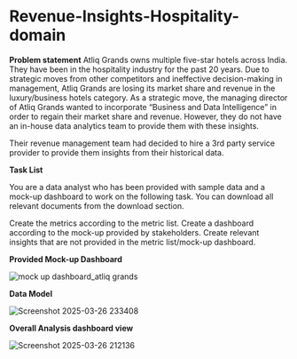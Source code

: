 # Revenue-Insights-Hospitality-domain
**Problem statement**
Atliq Grands owns multiple five-star hotels across India. They have been in the hospitality industry for the past 20 years. Due to strategic moves from other competitors and ineffective decision-making in management, Atliq Grands are losing its market share and revenue in the luxury/business hotels category. As a strategic move, the managing director of Atliq Grands wanted to incorporate “Business and Data Intelligence” in order to regain their market share and revenue. However, they do not have an in-house data analytics team to provide them with these insights.

Their revenue management team had decided to hire a 3rd party service provider to provide them insights from their historical data.

**Task List**

You are a data analyst who has been provided with sample data and a mock-up dashboard to work on the following task. You can download all relevant documents from the download section.

Create the metrics according to the metric list.
Create a dashboard according to the mock-up provided by stakeholders.
Create relevant insights that are not provided in the metric list/mock-up dashboard.

**Provided Mock-up Dashboard**

![mock up dashboard_atliq grands](https://github.com/user-attachments/assets/889eaf72-f17f-450e-8887-204ecec94f48)



**Data Model**


![Screenshot 2025-03-26 233408](https://github.com/user-attachments/assets/3a18772f-45d6-495c-a674-4fab26d985de)


**Overall Analysis dashboard view**

![Screenshot 2025-03-26 212136](https://github.com/user-attachments/assets/2d65cb69-695b-4687-8403-57db5def8d58)



